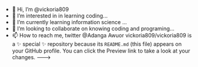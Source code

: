 - 👋 Hi, I’m @vickoria809
- 👀 I’m interested in in learning coding...
- 🌱 I’m currently learning information science ...
- 💞️ I’m looking to collaborate on knowing coding and programing...
- 📫 How to reach me, twitter @Adanga Awuor
vickoria809/vickoria809 is a ✨ special ✨ repository because its `README.md` (this file) appears on your GitHub profile.
You can click the Preview link to take a look at your changes.
--->
